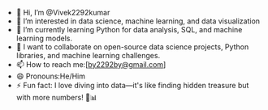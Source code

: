 - 👋 Hi, I’m @Vivek2292kumar
- 👀 I’m interested in data science, machine learning, and data visualization
- 🌱 I’m currently learning  Python for data analysis, SQL, and machine learning models.
- 💞️ I want  to collaborate on open-source data science projects, Python libraries, and machine learning challenges.
- 📫 How to reach me:[by2292by@gmail.com]
- 😄 Pronouns:He/Him
- ⚡ Fun fact: I love diving into data—it's like finding hidden treasure but with more numbers! 💎📊

<!---
Vivek2292kumar/Vivek2292kumar is a ✨ special ✨ repository because its `README.md` (this file) appears on your GitHub profile.
You can click the Preview link to take a look at your changes.
--->
